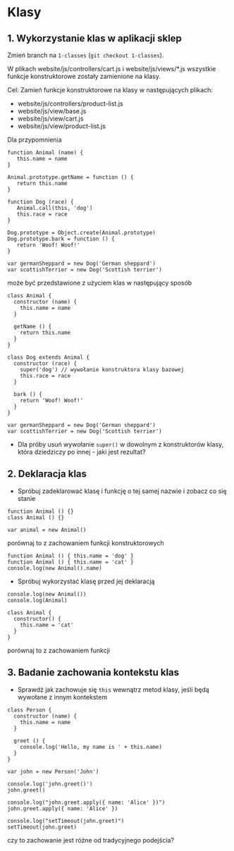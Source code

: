 # Klasy
## 1. Wykorzystanie klas w aplikacji sklep

Zmień branch na `1-classes` (`git checkout 1-classes`).

W plikach website/js/controllers/cart.js i website/js/views/*.js wszystkie funkcje konstruktorowe zostały zamienione na klasy.

Cel:
Zamień funkcje konstruktorowe na klasy w następujących plikach:
  - website/js/controllers/product-list.js
  - website/js/view/base.js
  - website/js/view/cart.js
  - website/js/view/product-list.js


Dla przypomnienia

```
function Animal (name) {
   this.name = name
}

Animal.prototype.getName = function () {
   return this.name
}

function Dog (race) {
   Animal.call(this, 'dog')
   this.race = race
}

Dog.prototype = Object.create(Animal.prototype)
Dog.prototype.bark = function () {
   return 'Woof! Woof!'
}

var germanSheppard = new Dog('German sheppard')
var scottishTerrier = new Dog('Scottish terrier')
```

może być przedstawione z użyciem klas w następujący sposób
```
class Animal {
  constructor (name) {
    this.name = name
  }

  getName () {
    return this.name
  }
}

class Dog extends Animal {
  constructor (race) {
    super('dog') // wywołanie konstruktora klasy bazowej
    this.race = race
  }

  bark () {
    return 'Woof! Woof!'
  }
}

var germanSheppard = new Dog('German sheppard')
var scottishTerrier = new Dog('Scottish terrier')
```
- Dla próby usuń wywołanie `super()` w dowolnym z konstruktorów klasy, która dziedziczy po innej - jaki jest rezultat?

## 2. Deklaracja klas

- Spróbuj zadeklarować klasę i funkcję o tej samej nazwie i zobacz co się stanie
```
function Animal () {}
class Animal () {}

var animal = new Animal()
```
porównaj to z zachowaniem funkcji konstruktorowych
```
function Animal () { this.name = 'dog' }
function Animal () { this.name = 'cat' }
console.log(new Animal().name)
```
- Spróbuj wykorzystać klasę przed jej deklaracją
```
console.log(new Animal())
console.log(Animal)

class Animal {
  constructor() {
    this.name = 'cat'
  }
}
```
porównaj to z zachowaniem funkcji

## 3. Badanie zachowania kontekstu klas
- Sprawdź jak zachowuje się `this` wewnątrz metod klasy, jeśli będą wywołane z innym kontekstem
```
class Person {
  constructor (name) {
    this.name = name
  }

  greet () {
    console.log('Hello, my name is ' + this.name)
  }
}

var john = new Person('John')

console.log('john.greet()')
john.greet()

console.log("john.greet.apply({ name: 'Alice' })")
john.greet.apply({ name: 'Alice' })

console.log("setTimeout(john.greet)")
setTimeout(john.greet)
```
czy to zachowanie jest różne od tradycyjnego podejścia?